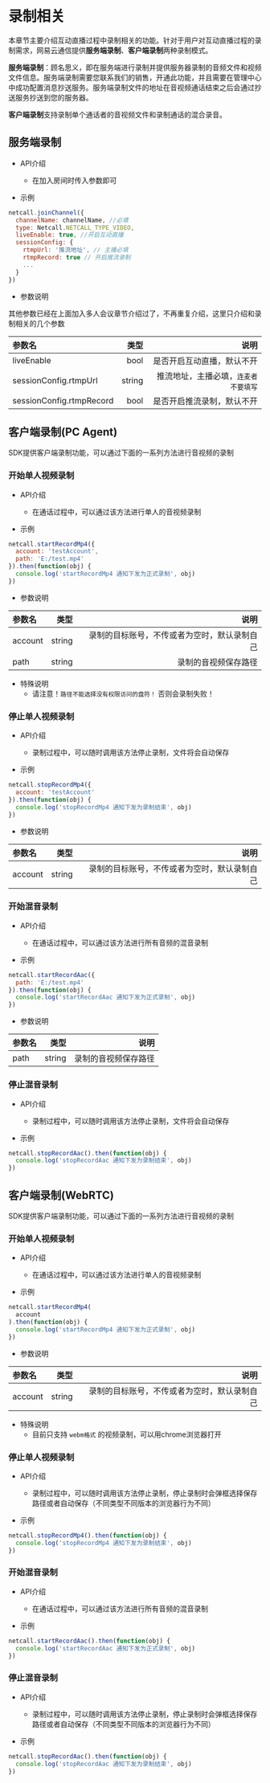 # <span id="录制相关">录制相关</span>

本章节主要介绍互动直播过程中录制相关的功能。针对于用户对互动直播过程的录制需求，网易云通信提供**服务端录制**、**客户端录制**两种录制模式。

**服务端录制**：顾名思义，即在服务端进行录制并提供服务器录制的音频文件和视频文件信息。服务端录制需要您联系我们的销售，开通此功能，并且需要在管理中心中成功配置消息抄送服务。服务端录制文件的地址在音视频通话结束之后会通过抄送服务抄送到您的服务器。

**客户端录制**支持录制单个通话者的音视频文件和录制通话的混合录音。

## <span id="服务端录制">服务端录制</span>

- API介绍
  - 在加入房间时传入参数即可

- 示例

```js
netcall.joinChannel({
  channelName: channelName, //必填
  type: Netcall.NETCALL_TYPE_VIDEO,
  liveEnable: true, //开启互动直播
  sessionConfig: {
    rtmpUrl: '推流地址', // 主播必填
    rtmpRecord: true // 开启推流录制
    ...
  }
})
```

- 参数说明

其他参数已经在上面加入多人会议章节介绍过了，不再重复介绍，这里只介绍和录制相关的几个参数

| 参数名|类型 |说明 |
| :-------- | --------:| --------:|
| liveEnable | bool|是否开启互动直播，默认不开|
| sessionConfig.rtmpUrl | string|推流地址，主播必填，`连麦者不要填写`|
| sessionConfig.rtmpRecord | bool|是否开启推流录制，默认不开|

## <span id="客户端录制Agent">客户端录制(PC Agent)</span>

SDK提供客户端录制功能，可以通过下面的一系列方法进行音视频的录制

### <span id="开始单人视频录制">开始单人视频录制</span>

- API介绍
  - 在通话过程中，可以通过该方法进行单人的音视频录制

- 示例

```js
netcall.startRecordMp4({
  account: 'testAccount',
  path: 'E:/test.mp4'
}).then(function(obj) {
  console.log('startRecordMp4 通知下发为正式录制', obj)
})
```

- 参数说明

| 参数名|类型 |说明 |
| :-------- | --------:| --------:|
| account | string|录制的目标账号，不传或者为空时，默认录制自己|
| path | string|录制的音视频保存路径|

- 特殊说明
  - 请注意！`路径不能选择没有权限访问的盘符！` 否则会录制失败！

### <span id="停止单人视频录制">停止单人视频录制</span>

- API介绍
  - 录制过程中，可以随时调用该方法停止录制，文件将会自动保存

- 示例

```js
netcall.stopRecordMp4({
  account: 'testAccount'
}).then(function(obj) {
  console.log('stopRecordMp4 通知下发为录制结束', obj)
})
```

- 参数说明

| 参数名|类型 |说明 |
| :-------- | --------:| --------:|
| account | string|录制的目标账号，不传或者为空时，默认录制自己|

### <span id="开始混音录制">开始混音录制</span>

- API介绍
  - 在通话过程中，可以通过该方法进行所有音频的混音录制

- 示例

```js
netcall.startRecordAac({
  path: 'E:/test.mp4'
}).then(function(obj) {
  console.log('startRecordAac 通知下发为正式录制', obj)
})
```

- 参数说明

| 参数名|类型 |说明 |
| :-------- | --------:| --------:|
| path | string|录制的音视频保存路径|

### <span id="停止混音录制">停止混音录制</span>

- API介绍
  - 录制过程中，可以随时调用该方法停止录制，文件将会自动保存

- 示例

```js
netcall.stopRecordAac().then(function(obj) {
  console.log('stopRecordAac 通知下发为录制结束', obj)
})
```

## <span id="客户端录制WebRTC">客户端录制(WebRTC)</span>

SDK提供客户端录制功能，可以通过下面的一系列方法进行音视频的录制

### <span id="开始单人视频录制">开始单人视频录制</span>

- API介绍
  - 在通话过程中，可以通过该方法进行单人的音视频录制

- 示例

```js
netcall.startRecordMp4(
  account
).then(function(obj) {
  console.log('startRecordMp4 通知下发为正式录制', obj)
})
```

- 参数说明

| 参数名|类型 |说明 |
| :-------- | --------:| --------:|
| account | string|录制的目标账号，不传或者为空时，默认录制自己|

- 特殊说明
  - 目前只支持 `webm格式` 的视频录制，可以用chrome浏览器打开

### <span id="停止单人视频录制">停止单人视频录制</span>

- API介绍
  - 录制过程中，可以随时调用该方法停止录制，停止录制时会弹框选择保存路径或者自动保存（不同类型不同版本的浏览器行为不同）

- 示例

```js
netcall.stopRecordMp4().then(function(obj) {
  console.log('stopRecordMp4 通知下发为录制结束', obj)
})
```

### <span id="开始混音录制">开始混音录制</span>

- API介绍
  - 在通话过程中，可以通过该方法进行所有音频的混音录制

- 示例

```js
netcall.startRecordAac().then(function(obj) {
  console.log('startRecordAac 通知下发为正式录制', obj)
})
```

### <span id="停止混音录制">停止混音录制</span>

- API介绍
  - 录制过程中，可以随时调用该方法停止录制，停止录制时会弹框选择保存路径或者自动保存（不同类型不同版本的浏览器行为不同）

- 示例

```js
netcall.stopRecordAac().then(function(obj) {
  console.log('stopRecordAac 通知下发为录制结束', obj)
})
```
